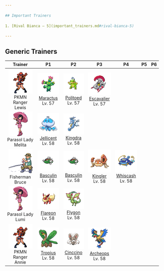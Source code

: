```yaml
---

## Important Trainers

1. [Rival Bianca – 5](important_trainers.md#rival-bianca-5)

---
```


## Generic Trainers</h3>

| Trainer | P1 | P2 | P3 | P4 | P5 | P6 |
|:-------:|:--:|:--:|:--:|:--:|:--:|:--:|
| ![PKMN Ranger Lewis](../../assets/trainers/pkmn_ranger.png "PKMN Ranger Lewis")<br>PKMN Ranger Lewis | ![Maractus](../../assets/sprites/maractus/front.png)<br>[Maractus](../../pokemon/maractus.md/)<br>Lv. 57 | ![Politoed](../../assets/sprites/politoed/front.png)<br>[Politoed](../../pokemon/politoed.md/)<br>Lv. 57 | ![Escavalier](../../assets/sprites/escavalier/front.png)<br>[Escavalier](../../pokemon/escavalier.md/)<br>Lv. 57 |
| ![Parasol Lady Melita](../../assets/trainers/parasol_lady.png "Parasol Lady Melita")<br>Parasol Lady Melita | ![Jellicent](../../assets/sprites/jellicent/front.png)<br>[Jellicent](../../pokemon/jellicent.md/)<br>Lv. 58 | ![Kingdra](../../assets/sprites/kingdra/front.png)<br>[Kingdra](../../pokemon/kingdra.md/)<br>Lv. 58 |
| ![Fisherman Bruce](../../assets/trainers/fisherman.png "Fisherman Bruce")<br>Fisherman Bruce | ![Basculin](../../assets/sprites/basculin-red-striped/front.png)<br>[Basculin](../../pokemon/basculin-red-striped.md/)<br>Lv. 58 | ![Basculin](../../assets/sprites/basculin-red-striped/front.png)<br>[Basculin](../../pokemon/basculin-red-striped.md/)<br>Lv. 58 | ![Kingler](../../assets/sprites/kingler/front.png)<br>[Kingler](../../pokemon/kingler.md/)<br>Lv. 58 | ![Whiscash](../../assets/sprites/whiscash/front.png)<br>[Whiscash](../../pokemon/whiscash.md/)<br>Lv. 58 |
| ![Parasol Lady Lumi](../../assets/trainers/parasol_lady.png "Parasol Lady Lumi")<br>Parasol Lady Lumi | ![Flareon](../../assets/sprites/flareon/front.png)<br>[Flareon](../../pokemon/flareon.md/)<br>Lv. 58 | ![Flygon](../../assets/sprites/flygon/front.png)<br>[Flygon](../../pokemon/flygon.md/)<br>Lv. 58 |
| ![PKMN Ranger Annie](../../assets/trainers/pkmn_ranger.png "PKMN Ranger Annie")<br>PKMN Ranger Annie | ![Tropius](../../assets/sprites/tropius/front.png)<br>[Tropius](../../pokemon/tropius.md/)<br>Lv. 58 | ![Cinccino](../../assets/sprites/cinccino/front.png)<br>[Cinccino](../../pokemon/cinccino.md/)<br>Lv. 58 | ![Archeops](../../assets/sprites/archeops/front.png)<br>[Archeops](../../pokemon/archeops.md/)<br>Lv. 58 |

